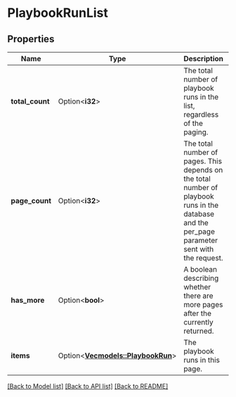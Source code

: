 # PlaybookRunList

## Properties

Name | Type | Description | Notes
------------ | ------------- | ------------- | -------------
**total_count** | Option<**i32**> | The total number of playbook runs in the list, regardless of the paging. | [optional]
**page_count** | Option<**i32**> | The total number of pages. This depends on the total number of playbook runs in the database and the per_page parameter sent with the request. | [optional]
**has_more** | Option<**bool**> | A boolean describing whether there are more pages after the currently returned. | [optional]
**items** | Option<[**Vec<models::PlaybookRun>**](PlaybookRun.md)> | The playbook runs in this page. | [optional]

[[Back to Model list]](../README.md#documentation-for-models) [[Back to API list]](../README.md#documentation-for-api-endpoints) [[Back to README]](../README.md)


